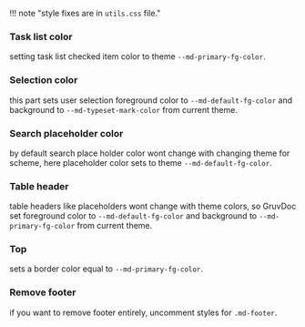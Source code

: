 !!! note "style fixes are in `utils.css` file."

### Task list color
setting task list checked item color to theme `--md-primary-fg-color`.

### Selection color
this part sets user selection foreground color to `--md-default-fg-color` and background to `--md-typeset-mark-color` from current theme.

### Search placeholder color
by default search place holder color wont change with changing theme for scheme, here placeholder color sets to theme `--md-default-fg-color`.

### Table header
table headers like placeholders wont change with theme colors, so GruvDoc set foreground color to `--md-default-fg-color` and background to `--md-primary-fg-color` from current theme.

### Top
sets a border color equal to `--md-primary-fg-color`.

### Remove footer
if you want to remove footer entirely, uncomment styles for `.md-footer`.